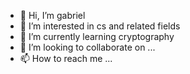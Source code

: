 - 👋 Hi, I’m gabriel
- 👀 I’m interested in cs and related fields
- 🌱 I’m currently learning cryptography
- 💞️ I’m looking to collaborate on ...
- 📫 How to reach me ...

<!---
jhgabriel/jhgabriel is a ✨ special ✨ repository because its `README.md` (this file) appears on your GitHub profile.
You can click the Preview link to take a look at your changes.
--->
